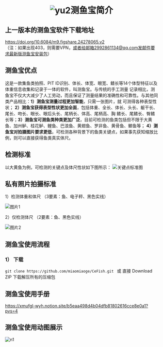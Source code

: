 # <p align="center">![yu2](https://github.com/miaomiaoge/CeFish/assets/43084054/29e05213-f44f-4e2d-9e51-7cca4024a54a)测鱼宝简介 </p>
## 上一版本的测鱼宝软件下载地址 
https://doi.org/10.6084/m9.figshare.24278065.v2  
（注：如果出现403，则需要VPN，或者给邮箱2992861134@qq.com发邮件要求最新版测鱼宝安装包）
## 测鱼宝优点
这是一款集鱼类拍照、PIT ID识别、体长、体宽、眼宽、鳍长等14个体型特征以及体重信息收集和记录于一体的软件，叫测鱼宝。与传统的手工测量
记录相比，测鱼宝不仅大大减少了人工劳动，而且保证了测量结果的准确性和可靠性。与其他同类产品相比：**1）测鱼宝测量过程更加智能**，只需一张图片，就
可测得各种表型性状； **2）测鱼宝获得表型性状更加全面**，包括体重、全长、体长、头长、躯干长、尾长、吻长、眼长、眼后头长、尾柄长、体高、尾柄高、胸
鳍长、尾鳍长、臀鳍长等；**3）测鱼宝可测鱼类种类更加广泛**，目前可检测的鱼类包括但不限于大黄鱼、加州鲈、桂花鲈、鲤鱼、巴浪鱼、黄翅鱼、罗非鱼、黄骨鱼、鲫鱼等；
 **4）测鱼宝对拍摄图片要求更低**，可检测各种背景下的鱼类关键点，如果事先获知缩放比例，则可以直接获得鱼类真实体尺。

## 检测标准
以大黄鱼为例，可检测的关键点及体尺性状如下图所示：
![关键点标准图](https://github.com/miaomiaoge/CeFish/assets/43084054/e65d7965-0400-4525-8b31-435e6606b8fa)
## 私有照片拍摄标准
  1）检测体重和体尺  （3要素：鱼、电子秤、黑色实线）
  
  ![图片1](https://github.com/miaomiaoge/CeFish/assets/43084054/816189c3-831a-48c5-8fe5-2e2caa8f4066)

  2）仅检测体尺     （2要素：鱼、黑色实线）
  
  ![图片2](https://github.com/miaomiaoge/CeFish/assets/43084054/55cdbb14-e96e-48f2-8161-6e9ea09025ce)
## 测鱼宝使用流程
 ### 1） 下载     
 ```git clone https://github.com/miaomiaoge/CeFish.git ``` 或 直接 Download ZIP  下载解压所有的压缩包
 
## 测鱼宝使用手册
https://xmufgl-wyh.notion.site/b5eaa498d4b04dfb81802616cce8e0a1?pvs=4
## 测鱼宝使用动图展示
![n1](https://github.com/miaomiaoge/CeFish/assets/43084054/ac2fb211-12e9-4551-bc4a-f84f8d0c4cb1)
